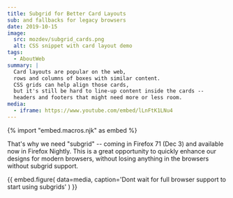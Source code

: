 ```yaml
---
title: Subgrid for Better Card Layouts
sub: and fallbacks for legacy browsers
date: 2019-10-15
image:
  src: mozdev/subgrid_cards.png
  alt: CSS snippet with card layout demo
tags:
  - AboutWeb
summary: |
  Card layouts are popular on the web,
  rows and columns of boxes with similar content.
  CSS grids can help align those cards,
  but it's still be hard to line-up content inside the cards --
  headers and footers that might need more or less room.
media:
  - iframe: https://www.youtube.com/embed/lLnFtK1LNu4
---
```


{% import "embed.macros.njk" as embed %}

That's why we need "subgrid" --
coming in Firefox 71 (Dec 3)
and available now in Firefox Nightly.
This is a great opportunity to
quickly enhance our designs for modern browsers,
without losing anything in the browsers without subgrid support.

{{ embed.figure(
  data=media,
  caption='Dont wait for full browser support to start using subgrids'
) }}

